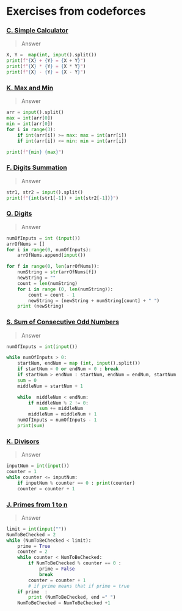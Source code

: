# Exercises from codeforces

### <a href = "https://codeforces.com/group/MWSDmqGsZm/contest/219158/problem/C"> C. Simple Calculator
</a>

> Answer

```python
X, Y =  map(int, input().split())
print(f"{X} + {Y} = {X + Y}")
print(f"{X} * {Y} = {X * Y}")
print(f"{X} - {Y} = {X - Y}")

```

### <a href = "https://codeforces.com/group/MWSDmqGsZm/contest/219158/problem/K">K. Max and Min
</a>

> Answer

```python
arr = input().split()
max = int(arr[0])
min = int(arr[0])
for i in range(3):
    if int(arr[i]) >= max: max = int(arr[i])
    if int(arr[i]) <= min: min = int(arr[i])    

print(f"{min} {max}")

```

### <a href = "https://codeforces.com/group/MWSDmqGsZm/contest/219158/problem/F">F. Digits Summation</a>

> Answer

```python
str1, str2 = input().split()
print(f"{int(str1[-1]) + int(str2[-1])}")

```

### <a href = "https://codeforces.com/group/MWSDmqGsZm/contest/219432/problem/Q">Q. Digits</a>

> Answer

```python
numOfInputs = int (input())   
arrOfNums = []
for i in range(0, numOfInputs):
    arrOfNums.append(input())

for f in range(0, len(arrOfNums)):
    numString = str(arrOfNums[f])
    newString = ""
    count = len(numString)
    for i in range (0, len(numString)): 
        count = count - 1
        newString = (newString + numString[count] + " ")
    print (newString) 
```

### <a href = "https://codeforces.com/group/MWSDmqGsZm/contest/219432/problem/S">S. Sum of Consecutive Odd Numbers
</a>

> Answer

```python
numOfInputs = int(input())

while numOfInputs > 0:
    startNum, endNum = map (int, input().split())
    if startNum < 0 or endNum < 0 : break
    if startNum > endNum : startNum, endNum = endNum, startNum
    sum = 0
    middleNum = startNum + 1

    while  middleNum < endNum:
        if middleNum % 2 != 0:
            sum += middleNum
        middleNum = middleNum + 1
    numOfInputs = numOfInputs - 1
    print(sum)   
```

### <a href = "https://codeforces.com/group/MWSDmqGsZm/contest/219432/problem/K">K. Divisors

</a>

> Answer

```python
inputNum = int(input())
counter = 1
while counter <= inputNum:
    if inputNum % counter == 0 : print(counter)
    counter = counter + 1
```

### <a href = "https://codeforces.com/group/MWSDmqGsZm/contest/219432/problem/J">J. Primes from 1 to n
 </a>

> Answer

```python
limit = int(input(""))
NumToBeChecked = 2
while (NumToBeChecked < limit):
    prime = True
    counter = 2
    while counter < NumToBeChecked:
        if NumToBeChecked % counter == 0 : 
            prime = False
            break
        counter = counter + 1
        # if prime means that if prime = true
    if prime  : 
        print (NumToBeChecked, end =" ")
    NumToBeChecked = NumToBeChecked +1
```
